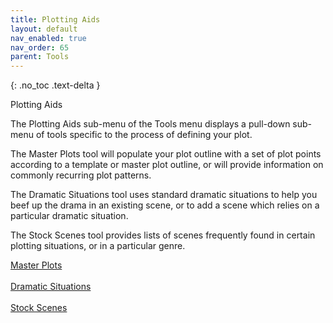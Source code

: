 ```yaml
---
title: Plotting Aids
layout: default
nav_enabled: true
nav_order: 65
parent: Tools
---
```

{: .no_toc .text-delta }


Plotting Aids

The Plotting Aids sub-menu of the Tools menu displays a pull-down sub-menu of tools specific to the process of defining your plot.

The Master Plots tool will populate your plot outline with a set of plot points according to a template or master plot outline, or will provide information on commonly recurring plot patterns.

The Dramatic Situations tool uses standard dramatic situations to help you beef up the drama in an existing scene, or to add a scene which relies on a particular dramatic situation.

The Stock Scenes tool provides lists of scenes frequently found in certain plotting situations, or in a particular genre.

[Master Plots](Master_Plots.html) <br/><br/>
[Dramatic Situations](Dramatic_Situations.html) <br/><br/>
[Stock Scenes](Stock_Scenes.html) <br/><br/>
